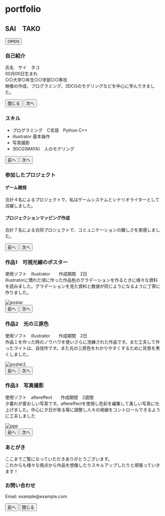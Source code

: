 <!DOCTYPE html>
<html lang="ja">
<head>
    <meta charset="UTF-8">
    <meta name="viewport" content="width=device-width, initial-scale=1.0">
    <title>ポートフォリオサイト</title>
    <link rel="stylesheet" href="styles.css">
</head>
<body>
    <div class="book">
        <div class="cover">
            <h1>portfolio</h1>
            <h2>SAI　TAKO</h2>
            <button onclick="goToPage(1)" class="open-book">OPEN</button>
        </div>
        <div class="page" id="page-1">
            <h3>自己紹介</h3>
            <p>
                氏名　サイ　タコ<br>
                00月00日生まれ<br>
                ○○大学○年生○○学部○○専攻<br>
                映像の作成、プログラミング、3DCGのモデリングなどを中心に学んできました。
            </p>
            <div class="nav-buttons">
                <button class="nav-button prev" onclick="goToPage(0)">閉じる</button>
                <button class="nav-button next" onclick="goToPage(2)">次へ</button>
            </div>
        </div>
        <div class="page" id="page-2">
            <h3>スキル</h3>
            <ul>
                <li>プログラミング　C言語　Python C++</li>
                <li>illustrator 基本操作</li>
                <li>写真撮影</li>
                <li>3DCG(MAYA)　人のモデリング</li>
            </ul>
            <div class="nav-buttons">
                <button class="nav-button prev" onclick="goToPage(1)">前へ</button>
                <button class="nav-button next" onclick="goToPage(3)">次へ</button>
            </div>
        </div>
        <div class="page" id="page-3">
            <h3>参加したプロジェクト</h3>
            <div class="project">
                <h4>ゲーム開発</h4>
                <p>合計４名によるプロジェクトで、私はゲームシステムとシナリオライターとして活躍しました。</p>
            </div>
            <div class="project">
                <h4>プロジェクションマッピング作成</h4>
                <p>合計７名による合同プロジェクトで、コミュニケーションの難しさを実感しました。</p>
            </div>
            <div class="nav-buttons">
                <button class="nav-button prev" onclick="goToPage(2)">前へ</button>
                <button class="nav-button next" onclick="goToPage(4)">次へ</button>
            </div>
        </div>
        <div class="page" id="page-4">
            <h3>作品1　可視光線のポスター</h3>
            <p>
                使用ソフト　illustrator　　作成期間　2日<br>illustratorに慣れた頃に作った作品色のグラデーションを作るときに様々な資料を読みました。グラデーションを見た資料と数値が同じようになるように丁寧に作りました。
            </p>
            <img src="img/postar.jpg" alt="postar">
            <div class="nav-buttons">
                <button class="nav-button prev" onclick="goToPage(3)">前へ</button>
                <button class="nav-button next" onclick="goToPage(5)">次へ</button>
            </div>
        </div>
        <div class="page" id="page-5">
            <h3>作品2　光の三原色</h3>
            <p>
                使用ソフト　illustrator　　作成期間　2日<br>作品１を作った時のノウハウを使いさらに洗練された作品です。また工夫して作ったライトは、自信作です。また光の三原色をわかりやすくするために背景を黒くしました。
            </p>
            <img src="img/postar2.jpg" alt="postar2">
            <div class="nav-buttons">
                <button class="nav-button prev" onclick="goToPage(4)">前へ</button>
                <button class="nav-button next" onclick="goToPage(6)">次へ</button>
            </div>
        </div>
        <div class="page" id="page-6">
            <h3>作品3　写真撮影</h3>
            <p>使用ソフト　aftereffect　　作成期間　2週間<br>夕暮れが愛おしい写真です。aftereffectを使用し色彩を編集して美しい写真に仕上げました。中心に夕日が来る等に調整し人々の視線をコントロールできるように工夫しました</p>
            <img src="img/ppp.jpg" alt="ppp">
            <div class="nav-buttons">
                <button class="nav-button prev" onclick="goToPage(5)">前へ</button>
                <button class="nav-button next" onclick="goToPage(7)">次へ</button>
            </div>
        </div>
        <div class="page" id="page-7">
            <h3>あとがき</h3>
            <p>ここまでご覧になっていただきありがとうございます。<br>これからも様々な視点から作品を想像したりスキルアップしたりと頑張っていきます！</p>
            <h3>お問い合わせ</h3>
            <p>Email: example@example.com</p>
            <div class="nav-buttons">
                <button class="nav-button prev" onclick="goToPage(6)">前へ</button>
                <button class="nav-button next" onclick="goToPage(0)">閉じる</button>
            </div>
        </div>
    </div>
    <script src="script.js"></script>
</body>
</html>
